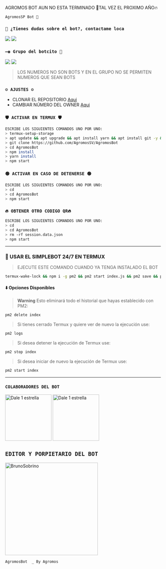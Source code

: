 AGROMOS BOT AUN NO ESTA TERMINADO 👻TAL VEZ EL PROXIMO AÑO🔥



`AgromosSP Bot 🤖`

### `👑 ¿Tienes dudas sobre el bot?, contactame loca`
<a href="http://wa.me/595983186566" target="blank"><img src="https://img.shields.io/badge/BRAgromos-25D366?style=for-the-badge&logo=whatsapp&logoColor=white" /></a>
<a href="http://wa.me/quelocokp" target="blank"><img src="https://img.shields.io/badge/Agromos-25D366?style=for-the-badge&logo=whatsapp&logoColor=white" /></a>



### `—◉ Grupo del botcito 🚷`

<a href="https://chat.whatsapp.com/FRkr7jJHSJA564dDs" target="blank"><img src="https://img.shields.io/badge/1 grupo_(𝙴𝚂)-25D366?style=for-the-badge&logo=whatsapp&logoColor=white" /></a>
<a href="https://chat.whatsapp.com/FRkr7jJHSJA5Oj" target="blank"><img src="https://img.shields.io/badge/Grupo 1(EN)-25D366?style=for-the-badge&logo=whatsapp&logoColor=white" /></a>

> LOS NUMEROS NO SON BOTS Y EN EL GRUPO NO SE PERMITEN NUMEROS QUE SEAN BOTS



### `⚙️ AJUSTES ⚙️`
- CLONAR EL REPOSITORIO [Aqui](https://github.com/AgromosSV/AgromosBot/fork)
- CAMBIAR NÚMERO DEL OWNER [Aqui](https://github.com/AgromosSV/AgromosBot/blob/master/config.js)

### `🛡️ ACTIVAR EN TERMUX 🛡️`
```bash
ESCRIBE LOS SIGUIENTES COMANDOS UNO POR UNO:
> termux-setup-storage
> apt update && apt upgrade && apt install yarn && apt install git -y && apt install nodejs -y && apt install ffmpeg -y && apt install imagemagick -y
> git clone https://github.com/AgromosSV/AgromosBot
> cd AgromosBot
> npm install
> yarn install
> npm start
```

### `🟢 ACTIVAR EN CASO DE DETENERSE 🟢`
```bash
ESCRIBE LOS SIGUIENTES COMANDOS UNO POR UNO:
> cd 
> cd AgromosBot
> npm start
```

### `🔥 OBTENER OTRO CODIGO QR🔥`
```bash
ESCRIBE LOS SIGUIENTES COMANDOS UNO POR UNO:
> cd 
> cd AgromosBot
> rm -rf session.data.json
> npm start
```
----
### 🚀 USAR EL SIMPLEBOT 24/7 EN TERMUX 
> EJECUTE ESTE COMANDO CUANDO YA TENGA INSTALADO EL BOT
```bash
termux-wake-lock && npm i -g pm2 && pm2 start index.js && pm2 save && pm2 logs 
``` 
#### ⬇️ Opciones Disponibles
> **Warning** Esto eliminará todo el historial que hayas establecido con PM2:
```bash 
pm2 delete index
``` 
> Si tienes cerrado Termux y quiere ver de nuevo la ejecución use:
```bash 
pm2 logs 
``` 
> Si desea detener la ejecución de Termux use:
```bash 
pm2 stop index
``` 
> Si desea iniciar de nuevo la ejecución de Termux use:
```bash 
pm2 start index
``` 
----


### `COLABORADORES DEL BOT`
<a href="https://github.com/Dale 1 estrella "><img src="https://github.com/Dale 1 estrella.png" width="150" height="150" alt="Dale 1 estrella"/></a>
<a href="https://github.com/Dale 1 estrella"><img src="https://github.com/Dale 1 estrella.png" width="150" height="150" alt="Dale 1 estrella"/></a>

## `EDITOR Y PORPIETARIO DEL BOT` 
<a href="https://github.com/AgromosSV"><img src="https://github.com/AgromosSV.png" width="300" height="300" alt="BrunoSobrino"/></a>

`AgromosBot  _ By Agromos`
